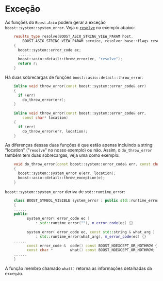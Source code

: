 # Exceção

As funções do `Boost.Asio` podem gerar a exceção `boost::system::system_error`. Veja o [`resolve`](dns-query.md) no exemplo abaixo:  

```cpp
	results_type resolve(BOOST_ASIO_STRING_VIEW_PARAM host,
		BOOST_ASIO_STRING_VIEW_PARAM service, resolver_base::flags resolve_flags)
	{
	  boost::system::error_code ec;
	  ......
	  boost::asio::detail::throw_error(ec, "resolve");
	  return r;
	}
```

Há duas sobrecargas de funções `boost::asio::detail::throw_error`:  

```cpp
	inline void throw_error(const boost::system::error_code& err)
	{
	  if (err)
	    do_throw_error(err);
	}
	
	inline void throw_error(const boost::system::error_code& err,
	    const char* location)
	{
	  if (err)
	    do_throw_error(err, location);
	}
```
As diferenças dessas duas funções é que estão apenas incluindo a string "location" ("`resolve`" no nosso exemplo) ou não. Assim, o `do_throw_error` também tem duas sobrecargas, veja uma como exemplo:

```cpp
	void do_throw_error(const boost::system::error_code& err, const char* location)
	{
	  boost::system::system_error e(err, location);
	  boost::asio::detail::throw_exception(e);
	}
```
`boost::system::system_error` deriva de `std::runtime_error`:  

```cpp
	class BOOST_SYMBOL_VISIBLE system_error : public std::runtime_error
	{
	......
	public:
	      system_error( error_code ec )
	          : std::runtime_error(""), m_error_code(ec) {}
	
	      system_error( error_code ec, const std::string & what_arg )
	          : std::runtime_error(what_arg), m_error_code(ec) {}
	......
	      const error_code &  code() const BOOST_NOEXCEPT_OR_NOTHROW { return m_error_code; }
	      const char *        what() const BOOST_NOEXCEPT_OR_NOTHROW;
	......
	}
```

A função membro chamado `what()` retorna as informações detalhadas da exceção.
